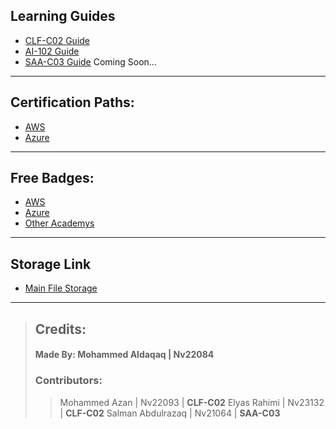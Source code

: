 
## Learning Guides

- [CLF-C02 Guide](CLF-C02.md)
- [AI-102 Guide](AI-102.md)
- [SAA-C03 Guide](SAA-C03.md) Coming Soon...

---

## Certification Paths:

- [AWS](aws.md)
- [Azure](azure.md)

---
## Free Badges:

- [AWS](AWS-Badges.md)
- [Azure](https://learn.microsoft.com/en-us/training/)
- [Other Academys](Others.md)

---
## **Storage Link**

- [Main File Storage](https://nasservocational-my.sharepoint.com/:f:/g/personal/nv22084_nvtc_edu_bh/Eko3HjU0c7VCnrV0jyiIpOgBJ8UJtWtNm-oyhhr5fWAqhg?e=jLPwgp)
---

> ## **Credits:**
> 
> #### **Made By:** Mohammed Aldaqaq | Nv22084
> 
> ### Contributors:
> 
>> Mohammed Azan | Nv22093 | **CLF-C02**
>> Elyas Rahimi | Nv23132 | **CLF-C02**
>> Salman Abdulrazaq | Nv21064 | **SAA-C03**
